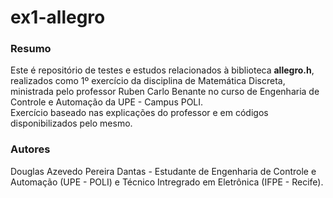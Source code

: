 # ex1-allegro

### Resumo
Este é repositório de testes e estudos relacionados à biblioteca **allegro.h**, realizados como 1º exercício da disciplina de Matemática Discreta, ministrada pelo professor Ruben Carlo Benante no curso de Engenharia de Controle e Automação da UPE - Campus POLI.  
Exercício baseado nas explicações do professor e em códigos disponibilizados pelo mesmo.

### Autores
Douglas Azevedo Pereira Dantas - Estudante de Engenharia de Controle e Automação (UPE - POLI) e Técnico Intregrado em Eletrônica (IFPE - Recife).
